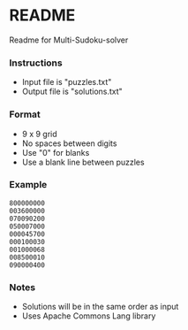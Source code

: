 # README #

Readme for Multi-Sudoku-solver

### Instructions ###

* Input file is "puzzles.txt"
* Output file is "solutions.txt"

### Format ###

* 9 x 9 grid
* No spaces between digits
* Use "0" for blanks
* Use a blank line between puzzles

### Example ###

    800000000
    003600000
    070090200
    050007000
    000045700
    000100030
    001000068
    008500010
    090000400

### Notes ###

* Solutions will be in the same order as input
* Uses Apache Commons Lang library